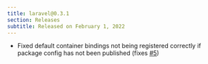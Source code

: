 ```yaml
---
title: laravel@0.3.1
section: Releases
subtitle: Released on February 1, 2022
---
```


- Fixed default container bindings not being registered correctly if package config has not been published (fixes [#5](https://github.com/roach-php/laravel/issues/5))